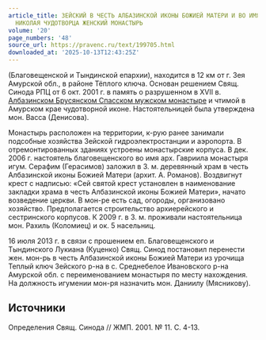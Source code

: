 ```yaml
---
article_title: ЗЕЙСКИЙ В ЧЕСТЬ АЛБАЗИНСКОЙ ИКОНЫ БОЖИЕЙ МАТЕРИ И ВО ИМЯ СВЯТИТЕЛЯ
  НИКОЛАЯ ЧУДОТВОРЦА ЖЕНСКИЙ МОНАСТЫРЬ
volume: '20'
page_numbers: '48'
source_url: https://pravenc.ru/text/199705.html
downloaded_at: '2025-10-13T12:43:25Z'
---
```


(Благовещенской и Тындинской епархии), находится в 12 км от г. Зея Амурской обл., в районе Тёплого ключа. Основан решением Свящ. Синода РПЦ от 6 окт. 2001 г. в память о разрушенном в XVII в. [Албазинском Брусянском Спасском мужском монастыре](<https://pravenc.ru/text/Албазинском Брусянском Спасском мужском монастыре.html>) и чтимой в Амурском крае чудотворной иконе. Настоятельницей была утверждена мон. Васса (Денисова).

Монастырь расположен на территории, к-рую ранее занимали подсобные хозяйства Зейской гидроэлектростанции и аэропорта. В отремонтированных зданиях устроены монастырские корпуса. В дек. 2006 г. настоятель благовещенского во имя арх. Гавриила монастыря игум. Серафим (Герасимов) заложил в З. м. деревянный храм в честь Албазинской иконы Божией Матери (архит. А. Романов). Воздвигнут крест с надписью: «Сей святой крест установлен в наименование закладки храма в честь Албазинской иконы Божией Матери», начато возведение церкви. В мон-ре есть сад, огороды, организовано хозяйство. Предполагается строительство архиерейского и сестринского корпусов. К 2009 г. в З. м. проживали настоятельница мон. Рахиль (Коломиец) и ок. 5 насельниц.

16 июля 2013 г. в связи с прошением еп. Благовещенского и Тындинского Лукиана (Куценко) Свящ. Синод постановил перенести жен. мон-рь в честь Албазинской иконы Божией Матери из урочища Теплый ключ Зейского р-на в с. Среднебелое Ивановского р-на Амурской обл. с переименованием монастыря по месту нахождения. На должность игумении мон-ря назначить мон. Даниилу (Мясникову).

## Источники

Определения Свящ. Синода // ЖМП. 2001. № 11. С. 4-13.
